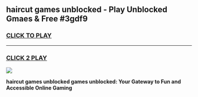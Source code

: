 
## haircut games unblocked - Play Unblocked Gmaes & Free #3gdf9
<h3>
<a href="https://premium.freeplayer.one?title=haircut_games_unblocked&ref=01M">CLICK TO PLAY</a></h3>
<hr>

<h3>
<a href="https://premium.freeplayer.one?title=haircut_games_unblocked&ref=01M">CLICK 2 PLAY</a>
  
</h3>

<a href="https://premium.freeplayer.one?title=haircut_games_unblocked&ref=01M"><img src="https://clearcache.store/games.png"></a>


**haircut games unblocked games unblocked: Your Gateway to Fun and Accessible Online Gaming**
